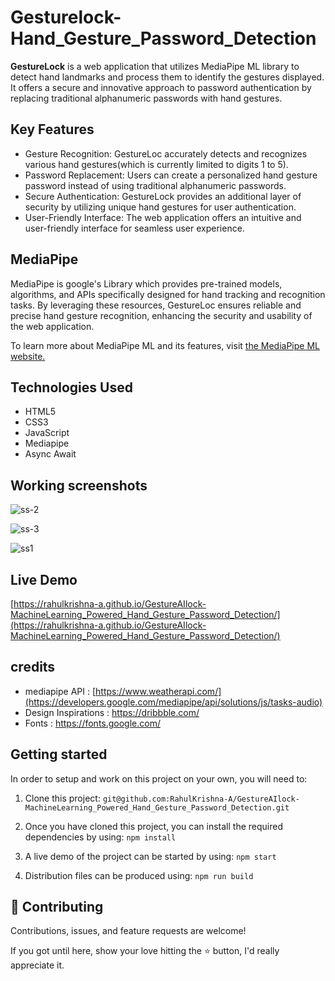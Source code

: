 # Gesturelock-Hand_Gesture_Password_Detection

**GestureLock**  is a web application that utilizes MediaPipe ML library to detect hand landmarks and process them to identify the gestures displayed. It offers a secure and innovative approach to password authentication by replacing traditional alphanumeric passwords with hand gestures.

## Key Features

- Gesture Recognition: GestureLoc accurately detects and recognizes various hand gestures(which is currently limited to digits 1 to 5).
- Password Replacement: Users can create a personalized hand gesture password instead of using traditional alphanumeric passwords.
- Secure Authentication: GestureLock provides an additional layer of security by utilizing unique hand gestures for user authentication.
- User-Friendly Interface: The web application offers an intuitive and user-friendly interface for seamless user experience.

## MediaPipe

MediaPipe is google's Library which provides pre-trained models, algorithms, and APIs specifically designed for hand tracking and recognition tasks. By leveraging these resources, GestureLoc ensures reliable and precise hand gesture recognition, enhancing the security and usability of the web application.

To learn more about MediaPipe ML and its features, visit [the MediaPipe ML website.](https://developers.google.com/mediapipe)

## Technologies Used

- HTML5
- CSS3
- JavaScript
- Mediapipe
- Async Await

## Working screenshots

![ss-2](https://github.com/RahulKrishna-A/GestureAIlock-MachineLearning_Powered_Hand_Gesture_Password_Detection/assets/109454528/ea7f74f6-511b-4f69-899c-386eb17e6d73)

![ss-3](https://github.com/RahulKrishna-A/GestureAIlock-MachineLearning_Powered_Hand_Gesture_Password_Detection/assets/109454528/d94eb007-0016-40ba-80db-9d9984731e4a)

![ss1](https://github.com/RahulKrishna-A/GestureAIlock-MachineLearning_Powered_Hand_Gesture_Password_Detection/assets/109454528/e7cb75e6-8213-4183-a599-c2dd23d33a8d)


## Live Demo

[https://rahulkrishna-a.github.io/GestureAIlock-MachineLearning_Powered_Hand_Gesture_Password_Detection/](https://rahulkrishna-a.github.io/GestureAIlock-MachineLearning_Powered_Hand_Gesture_Password_Detection/)

## credits 

- mediapipe API          : [https://www.weatherapi.com/](https://developers.google.com/mediapipe/api/solutions/js/tasks-audio)
- Design Inspirations    : https://dribbble.com/
- Fonts                  : https://fonts.google.com/

## Getting started

In order to setup and work on this project on your own, you will need to:

1. Clone this project:
`git@github.com:RahulKrishna-A/GestureAIlock-MachineLearning_Powered_Hand_Gesture_Password_Detection.git`

2. Once you have cloned this project, you can install the required dependencies by using:
`npm install`

3. A live demo of the project can be started by using:
`npm start`

4. Distribution files can be produced using:
`npm run build`
## 🤝 Contributing
Contributions, issues, and feature requests are welcome!

If you got until here, show your love hitting the ⭐️ button, I'd really appreciate it.
